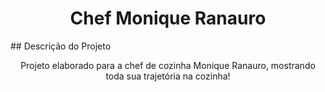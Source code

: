 <h1 align="center">Chef Monique Ranauro</h1>
## Descrição do Projeto
<p align="center">Projeto elaborado para a chef de cozinha Monique Ranauro, mostrando toda sua trajetória na cozinha!</p>